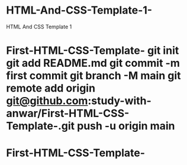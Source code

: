 # HTML-And-CSS-Template-1-
HTML And CSS Template 1
# First-HTML-CSS-Template- git init git add README.md git commit -m first commit git branch -M main git remote add origin git@github.com:study-with-anwar/First-HTML-CSS-Template-.git push -u origin main
# First-HTML-CSS-Template-
